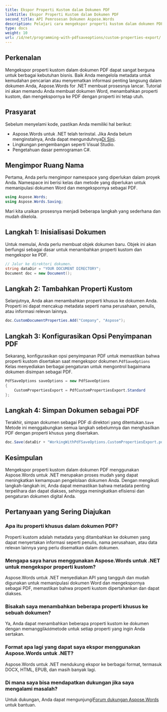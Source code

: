 ```yaml
---
title: Ekspor Properti Kustom dalam Dokumen PDF
linktitle: Ekspor Properti Kustom dalam Dokumen PDF
second_title: API Pemrosesan Dokumen Aspose.Words
description: Pelajari cara mengekspor properti kustom dalam dokumen PDF menggunakan Aspose.Words untuk .NET dengan panduan langkah demi langkah terperinci kami.
type: docs
weight: 10
url: /id/net/programming-with-pdfsaveoptions/custom-properties-export/
---
```

## Perkenalan

Mengekspor properti kustom dalam dokumen PDF dapat sangat berguna untuk berbagai kebutuhan bisnis. Baik Anda mengelola metadata untuk kemudahan pencarian atau menyematkan informasi penting langsung dalam dokumen Anda, Aspose.Words for .NET membuat prosesnya lancar. Tutorial ini akan memandu Anda membuat dokumen Word, menambahkan properti kustom, dan mengekspornya ke PDF dengan properti ini tetap utuh.

## Prasyarat

Sebelum menyelami kode, pastikan Anda memiliki hal berikut:

-  Aspose.Words untuk .NET telah terinstal. Jika Anda belum menginstalnya, Anda dapat mengunduhnya[Di Sini](https://releases.aspose.com/words/net/).
- Lingkungan pengembangan seperti Visual Studio.
- Pengetahuan dasar pemrograman C#.

## Mengimpor Ruang Nama

Pertama, Anda perlu mengimpor namespace yang diperlukan dalam proyek Anda. Namespace ini berisi kelas dan metode yang diperlukan untuk memanipulasi dokumen Word dan mengekspornya sebagai PDF.

```csharp
using Aspose.Words;
using Aspose.Words.Saving;
```

Mari kita uraikan prosesnya menjadi beberapa langkah yang sederhana dan mudah dikelola.

## Langkah 1: Inisialisasi Dokumen

Untuk memulai, Anda perlu membuat objek dokumen baru. Objek ini akan berfungsi sebagai dasar untuk menambahkan properti kustom dan mengekspor ke PDF.

```csharp
// Jalur ke direktori dokumen.
string dataDir = "YOUR DOCUMENT DIRECTORY";
Document doc = new Document();
```

## Langkah 2: Tambahkan Properti Kustom

Selanjutnya, Anda akan menambahkan properti khusus ke dokumen Anda. Properti ini dapat mencakup metadata seperti nama perusahaan, penulis, atau informasi relevan lainnya.

```csharp
doc.CustomDocumentProperties.Add("Company", "Aspose");
```

## Langkah 3: Konfigurasikan Opsi Penyimpanan PDF

 Sekarang, konfigurasikan opsi penyimpanan PDF untuk memastikan bahwa properti kustom disertakan saat mengekspor dokumen.`PdfSaveOptions` Kelas menyediakan berbagai pengaturan untuk mengontrol bagaimana dokumen disimpan sebagai PDF.

```csharp
PdfSaveOptions saveOptions = new PdfSaveOptions
{
    CustomPropertiesExport = PdfCustomPropertiesExport.Standard
};
```

## Langkah 4: Simpan Dokumen sebagai PDF

 Terakhir, simpan dokumen sebagai PDF di direktori yang ditentukan.`Save` Metode ini menggabungkan semua langkah sebelumnya dan menghasilkan PDF dengan properti khusus yang disertakan.

```csharp
doc.Save(dataDir + "WorkingWithPdfSaveOptions.CustomPropertiesExport.pdf", saveOptions);
```

## Kesimpulan

Mengekspor properti kustom dalam dokumen PDF menggunakan Aspose.Words untuk .NET merupakan proses mudah yang dapat meningkatkan kemampuan pengelolaan dokumen Anda. Dengan mengikuti langkah-langkah ini, Anda dapat memastikan bahwa metadata penting terpelihara dan dapat diakses, sehingga meningkatkan efisiensi dan pengaturan dokumen digital Anda.

## Pertanyaan yang Sering Diajukan

### Apa itu properti khusus dalam dokumen PDF?
Properti kustom adalah metadata yang ditambahkan ke dokumen yang dapat menyertakan informasi seperti penulis, nama perusahaan, atau data relevan lainnya yang perlu disematkan dalam dokumen.

### Mengapa saya harus menggunakan Aspose.Words untuk .NET untuk mengekspor properti kustom?
Aspose.Words untuk .NET menyediakan API yang tangguh dan mudah digunakan untuk memanipulasi dokumen Word dan mengekspornya sebagai PDF, memastikan bahwa properti kustom dipertahankan dan dapat diakses.

### Bisakah saya menambahkan beberapa properti khusus ke sebuah dokumen?
 Ya, Anda dapat menambahkan beberapa properti kustom ke dokumen dengan memanggil`Add`metode untuk setiap properti yang ingin Anda sertakan.

### Format apa lagi yang dapat saya ekspor menggunakan Aspose.Words untuk .NET?
Aspose.Words untuk .NET mendukung ekspor ke berbagai format, termasuk DOCX, HTML, EPUB, dan masih banyak lagi.

### Di mana saya bisa mendapatkan dukungan jika saya mengalami masalah?
 Untuk dukungan, Anda dapat mengunjungi[Forum dukungan Aspose.Words](https://forum.aspose.com/c/words/8) untuk bantuan.

